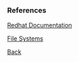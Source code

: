 ### References

[Redhat Documentation](https://docs.redhat.com/en/documentation/red_hat_enterprise_linux/9/html/managing_storage_devices/disk-partitions_managing-storage-devices?utm_source=chatgpt.com#guid-partition-table_disk-partitions)

[File Systems](https://en.wikipedia.org/wiki/List_of_file_systems)

[Back](readme.md)
